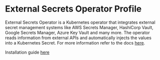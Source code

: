 # External Secrets Operator Profile

External Secrets Operator is a Kubernetes operator that integrates external secret management systems like AWS Secrets Manager, HashiCorp Vault, Google Secrets Manager, Azure Key Vault and many more. The operator reads information from external APIs and automatically injects the values into a Kubernetes Secret.
For more information refer to the docs [here](https://external-secrets.io/v0.6.1/).

Installation guide [here](https://github.com/weaveworks/profiles-catalog/blob/main/charts/external-secrets/README.md)
